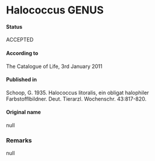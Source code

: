 # Halococcus GENUS

#### Status
ACCEPTED

#### According to
The Catalogue of Life, 3rd January 2011

#### Published in
Schoop, G. 1935. Halococcus litoralis, ein obligat halophiler Farbstofflbildner. Deut. Tierarzl. Wochenschr. 43:817-820.

#### Original name
null

### Remarks
null